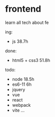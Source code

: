 # frontend

learn all tech about fe

ing:
- js 38.7h

done:
- html5 + css3 51.8h

todo:
- node 18.5h
- es6-11 6h
- jquery
- vue
- react
- webpack
- vite
...
